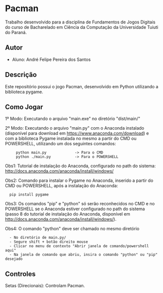 # Pacman

Trabalho desenvolvido para a disciplina de Fundamentos de Jogos Digitais do curso
de Bacharelado em Ciência da Computação da Universidade Tuiuti do Paraná.

## Autor

- Aluno: André Felipe Pereira dos Santos

## Descrição

Este repositório possui o jogo Pacman, desenvolvido em Python utilizando a biblioteca pygame.

## Como Jogar

1º Modo: Executando o arquivo "main.exe" no diretório "dist/main/"

2º Modo: Executando o arquivo "main.py" com o Anaconda instalado (disponível para download em https://www.anaconda.com/download) e
         com a biblioteca Pygame instalada no mesmo a partir do CMD ou POWERSHELL, utilizando um dos seguintes comandos:
         
         python main.py             -> Para o CMD
         python ./main.py           -> Para o POWERSHELL

Obs1: Tutorial de instalação do Anaconda, configurado no path do sistema: http://docs.anaconda.com/anaconda/install/windows/

Obs2: Comando para instalar o Pygame no Anaconda, inserido a partir do CMD ou POWERSHELL, após a instalação do Anaconda: 
      
      pip install pygame

Obs3: Os comandos "pip" e "python" só serão reconhecidos no CMD e no POWERSHELL se o Anaconda estiver configurado no path do sistema (passo 8 do tutorial de instalação do Anaconda, disponível em http://docs.anaconda.com/anaconda/install/windows/).
  
Obs4: O comando "python" deve ser chamado no mesmo diretório

      - No diretório de main.py/
      - Segure shift + botão direito mouse
      - Clicar no menu de contexto "Abrir janela de comando/powershell aqui"
      - Na janela de comando que abriu, insira o comando "python" ou "pip" desejado

  
## Controles

Setas (Direcionais): Controlam Pacman.

